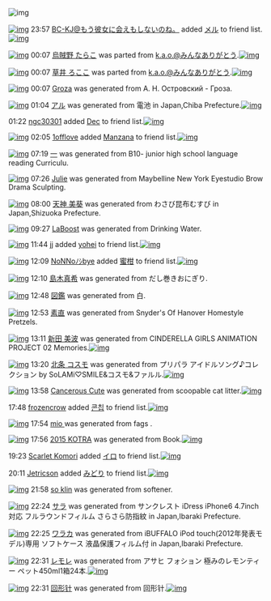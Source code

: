 ![img](http://gdrive-cdn.herokuapp.com/537b65a5bc09f0000721dda7/512px-barcode.png)

[![img](http://www.deviantsart.com/2l905sv.jpeg)](http://www.barcodekanojo.com/user/276669/BC-KJ%40%E3%82%82%E3%81%86%E5%BD%BC%E5%A5%B3%E3%81%AB%E4%BC%9A%E3%81%88%E3%82%82%E3%81%97%E3%81%AA%E3%81%84%E3%81%AE%E3%81%AD%E3%80%82) 23:57 [BC-KJ@もう彼女に会えもしないのね。](http://www.barcodekanojo.com/user/276669/BC-KJ%40%E3%82%82%E3%81%86%E5%BD%BC%E5%A5%B3%E3%81%AB%E4%BC%9A%E3%81%88%E3%82%82%E3%81%97%E3%81%AA%E3%81%84%E3%81%AE%E3%81%AD%E3%80%82) added [メル](http://www.barcodekanojo.com/kanojo/2538682/%E3%83%A1%E3%83%AB) to friend list.[![img](http://gdrive-cdn.herokuapp.com/5506f422d62779000990bcca/4ly-KHkOuW.png)](http://www.barcodekanojo.com/kanojo/2538682/%E3%83%A1%E3%83%AB) 

[![img](http://www.deviantsart.com/366o8mg.png)](http://www.barcodekanojo.com/kanojo/2266523/%E7%83%8F%E8%B3%8A%E9%87%8E%20%E3%81%9F%E3%82%89%E3%81%93) 00:07 [烏賊野 たらこ](http://www.barcodekanojo.com/kanojo/2266523/%E7%83%8F%E8%B3%8A%E9%87%8E%20%E3%81%9F%E3%82%89%E3%81%93) was parted from [k.a.o.@みんなありがとう](http://www.barcodekanojo.com/kanojo/2266523/%E7%83%8F%E8%B3%8A%E9%87%8E%20%E3%81%9F%E3%82%89%E3%81%93).[![img](http://gdrive-cdn.herokuapp.com/5501adc6e0b7e90009844fe7/k.a.o..jpg)](http://www.barcodekanojo.com/user/30944/k.a.o.%40%E3%81%BF%E3%82%93%E3%81%AA%E3%81%82%E3%82%8A%E3%81%8C%E3%81%A8%E3%81%86) 

[![img](http://www.deviantsart.com/47ohs8.png)](http://www.barcodekanojo.com/kanojo/2643484/%E8%8D%89%E4%BA%95%20%E3%82%8D%E3%81%93%E3%81%93) 00:07 [草井 ろここ](http://www.barcodekanojo.com/kanojo/2643484/%E8%8D%89%E4%BA%95%20%E3%82%8D%E3%81%93%E3%81%93) was parted from [k.a.o.@みんなありがとう](http://www.barcodekanojo.com/kanojo/2643484/%E8%8D%89%E4%BA%95%20%E3%82%8D%E3%81%93%E3%81%93).[![img](http://gdrive-cdn.herokuapp.com/5501adc6e0b7e90009844fe7/k.a.o..jpg)](http://www.barcodekanojo.com/user/30944/k.a.o.%40%E3%81%BF%E3%82%93%E3%81%AA%E3%81%82%E3%82%8A%E3%81%8C%E3%81%A8%E3%81%86) 

[![img](http://gdrive-cdn.herokuapp.com/5506f30cd62779000990bcc9/Groza.png)](http://www.barcodekanojo.com/kanojo/3193517/Groza) 00:07 [Groza](http://www.barcodekanojo.com/kanojo/3193517/Groza) was generated from А. Н. Островский - Гроза.

[![img](http://www.deviantsart.com/2of6frr.png)](http://www.barcodekanojo.com/kanojo/3193518/%E3%82%A2%E3%83%AB) 01:04 [アル](http://www.barcodekanojo.com/kanojo/3193518/%E3%82%A2%E3%83%AB) was generated from 電池 in Japan,Chiba Prefecture.[![img](http://www.deviantsart.com/39qdrnr.jpeg)](http://www.barcodekanojo.com/product_images/barcode/2417804/1304857435/%E4%B9%BE%E9%9B%BB%E6%B1%A0.jpg) 

01:22 [ngc30301](http://www.barcodekanojo.com/user/438796/ngc30301) added [Dec](http://www.barcodekanojo.com/kanojo/3143277/Dec) to friend list.[![img](http://www.deviantsart.com/33n1ef6.png)](http://www.barcodekanojo.com/kanojo/3143277/Dec) 

[![img](http://www.deviantsart.com/1j7ave4.jpeg)](http://www.barcodekanojo.com/user/445372/1offlove) 02:05 [1offlove](http://www.barcodekanojo.com/user/445372/1offlove) added [Manzana](http://www.barcodekanojo.com/kanojo/2922899/Manzana) to friend list.[![img](http://www.deviantsart.com/3qmluva.png)](http://www.barcodekanojo.com/kanojo/2922899/Manzana) 

[![img](http://www.deviantsart.com/3qrfh06.png)](http://www.barcodekanojo.com/kanojo/3193519/%E4%B8%80) 07:19 [一](http://www.barcodekanojo.com/kanojo/3193519/%E4%B8%80) was generated from B10- junior high school language reading Curriculu.

[![img](http://www.deviantsart.com/399kc3.png)](http://www.barcodekanojo.com/kanojo/3193520/Julie) 07:26 [Julie](http://www.barcodekanojo.com/kanojo/3193520/Julie) was generated from Maybelline New York Eyestudio Brow Drama Sculpting.

[![img](http://www.deviantsart.com/2p81v8q.png)](http://www.barcodekanojo.com/kanojo/3193521/%E5%A4%A9%E7%A5%9E%20%E7%BE%8E%E8%91%B5) 08:00 [天神 美葵](http://www.barcodekanojo.com/kanojo/3193521/%E5%A4%A9%E7%A5%9E%20%E7%BE%8E%E8%91%B5) was generated from わさび昆布むすび in Japan,Shizuoka Prefecture.

[![img](http://www.deviantsart.com/20mlu2r.png)](http://www.barcodekanojo.com/kanojo/3193522/LaBoost) 09:27 [LaBoost](http://www.barcodekanojo.com/kanojo/3193522/LaBoost) was generated from Drinking Water.

[![img](http://www.deviantsart.com/106njb5.jpeg)](http://www.barcodekanojo.com/user/480063/jj) 11:44 [jj](http://www.barcodekanojo.com/user/480063/jj) added [yohei](http://www.barcodekanojo.com/kanojo/3090276/yohei) to friend list.[![img](http://www.deviantsart.com/26flvk0.png)](http://www.barcodekanojo.com/kanojo/3090276/yohei) 

[![img](http://www.deviantsart.com/h1ui4e.jpeg)](http://www.barcodekanojo.com/user/220385/NoNNo%EF%BE%89%EF%BD%BCbye) 12:09 [NoNNoﾉｼbye](http://www.barcodekanojo.com/user/220385/NoNNo%EF%BE%89%EF%BD%BCbye) added [蜜柑](http://www.barcodekanojo.com/kanojo/3193155/%E8%9C%9C%E6%9F%91) to friend list.[![img](http://www.deviantsart.com/15sm5l9.png)](http://www.barcodekanojo.com/kanojo/3193155/%E8%9C%9C%E6%9F%91) 

[![img](http://www.deviantsart.com/laqsqb.png)](http://www.barcodekanojo.com/kanojo/3193523/%E5%B3%B6%E6%9C%A8%E7%9C%9F%E5%B8%8C) 12:10 [島木真希](http://www.barcodekanojo.com/kanojo/3193523/%E5%B3%B6%E6%9C%A8%E7%9C%9F%E5%B8%8C) was generated from だし巻きおにぎり.

[![img](http://www.deviantsart.com/400mpf.png)](http://www.barcodekanojo.com/kanojo/3193524/%E5%9B%B3%E9%91%91) 12:48 [図鑑](http://www.barcodekanojo.com/kanojo/3193524/%E5%9B%B3%E9%91%91) was generated from 白.

[![img](http://www.deviantsart.com/1edn297.png)](http://www.barcodekanojo.com/kanojo/3193525/%E7%B4%A0%E7%9B%B4) 12:53 [素直](http://www.barcodekanojo.com/kanojo/3193525/%E7%B4%A0%E7%9B%B4) was generated from Snyder's Of Hanover Homestyle Pretzels.

[![img](http://www.deviantsart.com/r4k12s.png)](http://www.barcodekanojo.com/kanojo/3193526/%E6%96%B0%E7%94%B0%20%E7%BE%8E%E6%B3%A2) 13:11 [新田 美波](http://www.barcodekanojo.com/kanojo/3193526/%E6%96%B0%E7%94%B0%20%E7%BE%8E%E6%B3%A2) was generated from CINDERELLA GIRLS ANIMATION PROJECT 02 Memories.[![img](http://www.deviantsart.com/3eugjm4.jpeg)](http://www.barcodekanojo.com/product_images/barcode/6019330/1426565438/CINDERELLA%20GIRLS%20ANIMATION%20PROJECT%2002%20Memories.jpg) 

[![img](http://www.deviantsart.com/3mddd1.png)](http://www.barcodekanojo.com/kanojo/3193527/%E5%8C%97%E6%9D%A1%20%E3%82%B3%E3%82%B9%E3%83%A2) 13:20 [北条 コスモ](http://www.barcodekanojo.com/kanojo/3193527/%E5%8C%97%E6%9D%A1%20%E3%82%B3%E3%82%B9%E3%83%A2) was generated from プリパラ アイドルソング♪コレクション by SoLAMi♡SMILE&amp;コスモ&amp;ファルル.[![img](http://www.deviantsart.com/2okhstn.jpeg)](http://www.barcodekanojo.com/product_images/barcode/6019331/1426566038/%E3%83%97%E3%83%AA%E3%83%91%E3%83%A9%20%E3%82%A2%E3%82%A4%E3%83%89%E3%83%AB%E3%82%BD%E3%83%B3%E3%82%B0%E2%99%AA%E3%82%B3%E3%83%AC%E3%82%AF%E3%82%B7%E3%83%A7%E3%83%B3%20by%20SoLAMi%E2%99%A1SMILE%26%E3%82%B3%E3%82%B9%E3%83%A2%26%E3%83%95%E3%82%A1%E3%83%AB%E3%83%AB.jpg) 

[![img](http://www.deviantsart.com/12bts99.png)](http://www.barcodekanojo.com/kanojo/3193528/Cancerous%20Cute) 13:58 [Cancerous Cute](http://www.barcodekanojo.com/kanojo/3193528/Cancerous%20Cute) was generated from scoopable cat litter.[![img](http://www.deviantsart.com/tg3h1q.jpeg)](http://www.barcodekanojo.com/product_images/barcode/6019332/1426568277/scoopable%20cat%20litter.jpg) 

17:48 [frozencrow](http://www.barcodekanojo.com/user/500142/frozencrow) added [콘칩](http://www.barcodekanojo.com/kanojo/675037/%EC%BD%98%EC%B9%A9) to friend list.[![img](http://www.deviantsart.com/18cd6cg.png)](http://www.barcodekanojo.com/kanojo/675037/%EC%BD%98%EC%B9%A9) 

[![img](http://www.deviantsart.com/2537b75.png)](http://www.barcodekanojo.com/kanojo/3193529/mio%20) 17:54 [mio ](http://www.barcodekanojo.com/kanojo/3193529/mio%20) was generated from fags .

[![img](http://www.deviantsart.com/3alrvr5.png)](http://www.barcodekanojo.com/kanojo/3193530/2015%20KOTRA) 17:56 [2015 KOTRA](http://www.barcodekanojo.com/kanojo/3193530/2015%20KOTRA) was generated from Book.[![img](http://www.deviantsart.com/3j2nng7.jpeg)](http://www.barcodekanojo.com/product_images/barcode/6019335/1426582547/Book.jpg) 

19:23 [Scarlet Komori](http://www.barcodekanojo.com/user/500587/Scarlet%20Komori) added [イロ](http://www.barcodekanojo.com/kanojo/2935411/%E3%82%A4%E3%83%AD) to friend list.[![img](http://www.deviantsart.com/2rgnsrq.png)](http://www.barcodekanojo.com/kanojo/2935411/%E3%82%A4%E3%83%AD) 

20:11 [Jetricson](http://www.barcodekanojo.com/user/405264/Jetricson) added [みどり](http://www.barcodekanojo.com/kanojo/271424/%E3%81%BF%E3%81%A9%E3%82%8A) to friend list.[![img](http://www.deviantsart.com/gbb76d.png)](http://www.barcodekanojo.com/kanojo/271424/%E3%81%BF%E3%81%A9%E3%82%8A) 

[![img](http://www.deviantsart.com/sj6o24.png)](http://www.barcodekanojo.com/kanojo/3193531/so%20klin) 21:58 [so klin](http://www.barcodekanojo.com/kanojo/3193531/so%20klin) was generated from softener.

[![img](http://www.deviantsart.com/dl53bl.png)](http://www.barcodekanojo.com/kanojo/3193532/%E3%82%B5%E3%83%A9) 22:24 [サラ](http://www.barcodekanojo.com/kanojo/3193532/%E3%82%B5%E3%83%A9) was generated from サンクレスト iDress iPhone6 4.7inch対応 フルラウンドフィルム さらさら防指紋 in Japan,Ibaraki Prefecture.

[![img](http://www.deviantsart.com/3b4jtil.png)](http://www.barcodekanojo.com/kanojo/3193533/%E3%83%AF%E3%83%A9%E3%82%AB) 22:25 [ワラカ](http://www.barcodekanojo.com/kanojo/3193533/%E3%83%AF%E3%83%A9%E3%82%AB) was generated from iBUFFALO iPod touch(2012年発表モデル)専用 ソフトケース 液晶保護フィルム付 in Japan,Ibaraki Prefecture.

[![img](http://www.deviantsart.com/3ml3ee9.png)](http://www.barcodekanojo.com/kanojo/3193534/%E3%83%AC%E3%83%A2%E3%83%AC) 22:31 [レモレ](http://www.barcodekanojo.com/kanojo/3193534/%E3%83%AC%E3%83%A2%E3%83%AC) was generated from アサヒ フォション 極みのレモンティー ペット450ml1箱24本.[![img](http://www.deviantsart.com/32qv3d7.jpeg)](http://www.barcodekanojo.com/product_images/barcode/6019341/1426599036/50x50x,PE3,P82,PA2,PE3,P82,PB5,PE3,P83,P92,P20,PE3,P83,P95,PE3,P82,PA9,PE3,P82,PB7,PE3,P83,PA7,PE3,P83,PB3,P20,PE6,PA5,PB5,PE3,P81,PBF,PE3,P81,PAE,PE3,P83,PAC,PE3,P83,PA2,PE3,P83,PB3,PE3,P83,P86,PE3,P82,PA3,PE3,P83,PBC,P20,PE3,P83,P9A,PE3,P83,P83,PE3,P83,P88450ml1,PE7,PAE,PB124,PE6,P9C,PAC.jpg,qw=88,ah=88.pagespeed.ic.TYdmqh1Sxs.jpg) 

[![img](http://www.deviantsart.com/208tdd7.png)](http://www.barcodekanojo.com/kanojo/3193535/%E5%9B%9E%E5%BD%A2%E9%92%88) 22:31 [回形针](http://www.barcodekanojo.com/kanojo/3193535/%E5%9B%9E%E5%BD%A2%E9%92%88) was generated from 回形针.[![img](http://www.deviantsart.com/28qlkbn.jpeg)](http://www.barcodekanojo.com/product_images/barcode/6019342/1426599053/50x50x,PE5,P9B,P9E,PE5,PBD,PA2,PE9,P92,P88.jpg,qw=88,ah=88.pagespeed.ic.XODsEvuTmk.jpg) 

